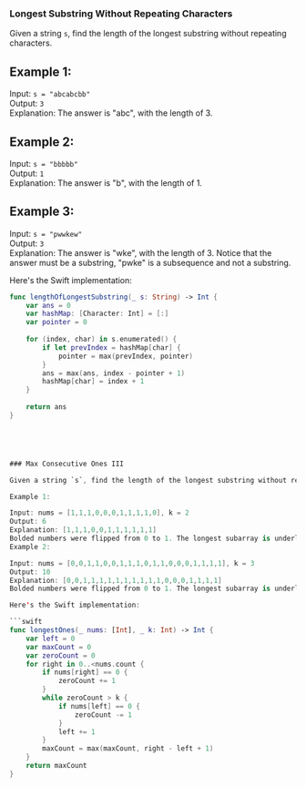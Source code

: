### Longest Substring Without Repeating Characters

Given a string `s`, find the length of the longest substring without repeating characters.

## Example 1:

Input: `s = "abcabcbb"`  
Output: `3`  
Explanation: The answer is "abc", with the length of 3.

## Example 2:

Input: `s = "bbbbb"`  
Output: `1`  
Explanation: The answer is "b", with the length of 1.

## Example 3:

Input: `s = "pwwkew"`  
Output: `3`  
Explanation: The answer is "wke", with the length of 3. Notice that the answer must be a substring, "pwke" is a subsequence and not a substring.

Here's the Swift implementation:

```swift
func lengthOfLongestSubstring(_ s: String) -> Int {
    var ans = 0
    var hashMap: [Character: Int] = [:]
    var pointer = 0
    
    for (index, char) in s.enumerated() {
        if let prevIndex = hashMap[char] {
            pointer = max(prevIndex, pointer)
        }
        ans = max(ans, index - pointer + 1)
        hashMap[char] = index + 1
    }
    
    return ans
}





### Max Consecutive Ones III

Given a string `s`, find the length of the longest substring without repeating characters.

Example 1:

Input: nums = [1,1,1,0,0,0,1,1,1,1,0], k = 2
Output: 6
Explanation: [1,1,1,0,0,1,1,1,1,1,1]
Bolded numbers were flipped from 0 to 1. The longest subarray is underlined.
Example 2:

Input: nums = [0,0,1,1,0,0,1,1,1,0,1,1,0,0,0,1,1,1,1], k = 3
Output: 10
Explanation: [0,0,1,1,1,1,1,1,1,1,1,1,0,0,0,1,1,1,1]
Bolded numbers were flipped from 0 to 1. The longest subarray is underlined.

Here's the Swift implementation:

```swift
func longestOnes(_ nums: [Int], _ k: Int) -> Int {
    var left = 0
    var maxCount = 0
    var zeroCount = 0
    for right in 0..<nums.count {
        if nums[right] == 0 {
            zeroCount += 1
        }
        while zeroCount > k {
            if nums[left] == 0 {
                zeroCount -= 1
            }
            left += 1
        }
        maxCount = max(maxCount, right - left + 1)
    }
    return maxCount
}









